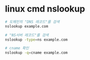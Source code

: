 # linux cmd nslookup

```sh
# 도메인의 "DNS 레코드"를 검색
nslookup example.com

# "NS서버 레코드"를 검색
nslookup -type=ns example.com

# cname 확인
nslookup -q=cname example.com
```
